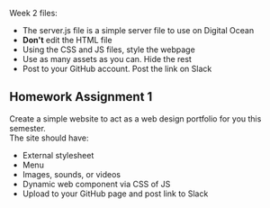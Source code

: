 
Week 2 files:
<ul>
<li>The server.js file is a simple server file to use on Digital Ocean</li>
<li><strong>Don't</strong> edit the HTML file </li>
<li>Using the CSS and JS files, style the webpage </li>
<li>Use as many assets as you can. Hide the rest </li>
<li>Post to your GitHub account. Post the link on Slack </li>
</ul>

<h2>Homework Assignment 1</h2>
Create a simple website to act as a web design portfolio for you this semester. <br/>
The site should have:
<ul>
<li>External stylesheet</li>
<li>Menu</li>
<li>Images, sounds, or videos</li>
<li>Dynamic web component via CSS of JS</li>
<li>Upload to your GitHub page and post link to Slack</li> <br/>

